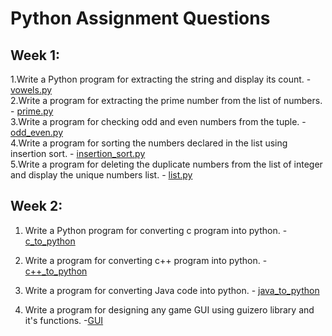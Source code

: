 # Python Assignment Questions
## Week 1:
1.Write a Python program for extracting the string and display its count. - [vowels.py](https://github.com/ksoham2003/34_SohamKadam_PythonProject/blob/main/vowels.py/)
<br>
2.Write a program for extracting the prime number from the list of numbers. - [prime.py](https://github.com/ksoham2003/34_SohamKadam_PythonProject/blob/main/prime.py)
<br>
3.Write a program for checking odd and even numbers from the tuple. - [odd_even.py](https://github.com/ksoham2003/34_SohamKadam_PythonProject/blob/main/odd_even.py)
<br>
4.Write a program for sorting the numbers declared in the list using insertion sort. - [insertion_sort.py](https://github.com/ksoham2003/34_SohamKadam_PythonProject/blob/main/insertion_sort.py)
<br>
5.Write a program for deleting the duplicate numbers from the  list of integer and display the unique numbers list. - [list.py](https://github.com/ksoham2003/34_SohamKadam_PythonProject/blob/main/list.py)
<br>
## Week 2:
1. Write a Python program for converting c program into python. - [c_to_python](https://github.com/ksoham2003/34_SohamKadam_PythonProject/blob/main/c_to_python.py)

2. Write a program for converting c++ program into python. - [c++_to_python](https://github.com/ksoham2003/34_SohamKadam_PythonProject/blob/main/c%2B%2B_to_python.py/)

3. Write a program for converting Java code into python. - [java_to_python](https://github.com/ksoham2003/34_SohamKadam_PythonProject/blob/main/java_to_python.py/)

4. Write a program for designing any game GUI using guizero library and it's functions. -[GUI](https://github.com/ksoham2003/34_SohamKadam_PythonProject/blob/main/GUI.py/)
